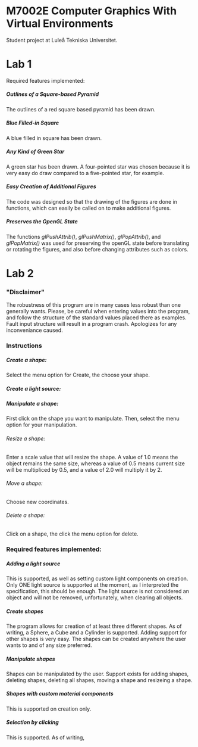 M7002E Computer Graphics With Virtual Environments
=================================================
Student project at Luleå Tekniska Universitet.

Lab 1
=======================
Required features implemented:

##### Outlines of a Square-based Pyramid
The outlines of a red square based pyramid has been drawn. 

##### Blue Filled-in Square
A blue filled in square has been drawn.

##### Any Kind of Green Star
A green star has been drawn. A four-pointed star was chosen because it is very easy do draw compared to a five-pointed star, for example. 

##### Easy Creation of Additional Figures
The code was designed so that the drawing of the figures are done in functions, which can easily be called on to make additional figures. 

##### Preserves the OpenGL State
The functions *glPushAttrib()*, *glPushMatrix()*, *glPopAttrib()*, and *glPopMatrix()* was used  for preserving the openGL state before translating or rotating the figures, and also before changing attributes such as colors.

Lab 2
=======================
### "Disclaimer"
The robustness of this program are in many cases less robust than one generally wants. Please, be careful when entering values into the program, and follow the structure of the standard values placed there as examples. Fault input structure will result in a program crash. Apologizes for any inconveniance caused. 

### Instructions
##### Create a shape:
Select the menu option for Create, the choose your shape.

##### Create a light source:

##### Manipulate a shape:
First click on the shape you want to manipulate.
Then, select the menu option for your manipulation.

###### Resize a shape:
Enter a scale value that will resize the shape. A value of 1.0 means the object remains the same size, whereas a value of 0.5 means current size will be multipliced by 0.5, and a value of 2.0 will multiply it by 2.

###### Move a shape:
Choose new coordinates.

###### Delete a shape:
Click on a shape, the click the menu option for delete.

### Required features implemented:

##### Adding a light source
This is supported, as well as setting custom light components on creation. Only ONE light source is supported at the moment, as I interpreted the specification, this should be enough. The light source is not considered an object and will not be removed, unfortunately, when clearing all objects.

##### Create shapes
The program allows for creation of at least three different shapes. As of writing, a Sphere, a Cube and a Cylinder is supported. Adding support for other shapes is very easy. The shapes can be created anywhere the user wants to and of any size preferred.

##### Manipulate shapes
Shapes can be manipulated by the user. Support exists for adding shapes, deleting shapes, deleting all shapes, moving a shape and resizeing a shape.

##### Shapes with custom material components
This is supported on creation only.

##### Selection by clicking
This is supported. As of writing,



